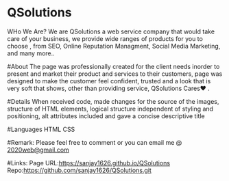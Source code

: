 # QSolutions
WHo We Are? We are QSolutions a web service company that would take care of your business, we provide wide ranges of products for you to choose , from SEO, Online Reputation Managment, Social Media Marketing, and many more..

#About
The page was professionally created for the client needs inorder to present and market their product and services to their customers, page was designed to make the customer feel confident, trusted and a look that is very soft that shows, other than providing service, QSolutions Cares❤ . 

#Details
When received code, made changes for the source of the images, structure of HTML elements, logical structure independent of styling and positioning, alt attributes included and gave a concise descriptive title

#Languages
HTML
CSS

#Remark: Please feel free to comment or you can email me @ 2020web@gmail.com

#Links:
Page URL:https://sanjay1626.github.io/QSolutions
Repo:https://github.com/sanjay1626/QSolutions.git


